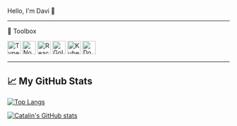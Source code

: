 Hello, I'm Davi 🤝

---
🧰 Toolbox

<img src="https://cdn.worldvectorlogo.com/logos/typescript.svg" alt="TypeScript Logo" width="30" height="30"/> <img src="https://cdn.worldvectorlogo.com/logos/nodejs-icon.svg" alt="NodeJS Logo" width="30" height="30"/> <img src="https://cdn.worldvectorlogo.com/logos/react-2.svg" alt="React Logo" width="30" height="30"/> <img src="https://cdn.worldvectorlogo.com/logos/golang-gopher.svg" alt="Golang Logo" width="30" height="30"/> <img src="https://cdn.worldvectorlogo.com/logos/kubernets.svg" alt="Kubernetes Logo" width="30" height="30"/> <img src="https://cdn.worldvectorlogo.com/logos/docker.svg" alt="Docker Logo" width="30" height="30"/>

---

## &#x1f4c8; My GitHub Stats

[![Top Langs](https://github-readme-stats.vercel.app/api/top-langs/?username=davisbento&hide=java,html,css&theme=tokyonight)](https://github.com/anuraghazra/github-readme-stats)

[![Catalin's GitHub stats](https://github-readme-stats.vercel.app/api?username=davisbento&theme=tokyonight)](https://github.com/anuraghazra/github-readme-stats)
